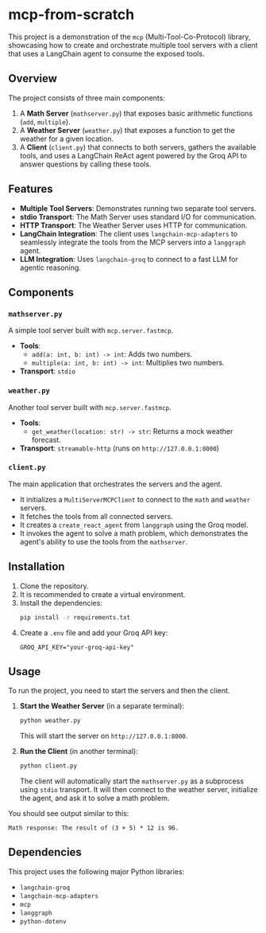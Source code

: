 # mcp-from-scratch

This project is a demonstration of the `mcp` (Multi-Tool-Co-Protocol) library, showcasing how to create and orchestrate multiple tool servers with a client that uses a LangChain agent to consume the exposed tools.

## Overview

The project consists of three main components:

1.  A **Math Server** (`mathserver.py`) that exposes basic arithmetic functions (`add`, `multiple`).
2.  A **Weather Server** (`weather.py`) that exposes a function to get the weather for a given location.
3.  A **Client** (`client.py`) that connects to both servers, gathers the available tools, and uses a LangChain ReAct agent powered by the Groq API to answer questions by calling these tools.

## Features

*   **Multiple Tool Servers**: Demonstrates running two separate tool servers.
*   **stdio Transport**: The Math Server uses standard I/O for communication.
*   **HTTP Transport**: The Weather Server uses HTTP for communication.
*   **LangChain Integration**: The client uses `langchain-mcp-adapters` to seamlessly integrate the tools from the MCP servers into a `langgraph` agent.
*   **LLM Integration**: Uses `langchain-groq` to connect to a fast LLM for agentic reasoning.

## Components

### `mathserver.py`

A simple tool server built with `mcp.server.fastmcp`.

*   **Tools**:
    *   `add(a: int, b: int) -> int`: Adds two numbers.
    *   `multiple(a: int, b: int) -> int`: Multiplies two numbers.
*   **Transport**: `stdio`

### `weather.py`

Another tool server built with `mcp.server.fastmcp`.

*   **Tools**:
    *   `get_weather(location: str) -> str`: Returns a mock weather forecast.
*   **Transport**: `streamable-http` (runs on `http://127.0.0.1:8000`)

### `client.py`

The main application that orchestrates the servers and the agent.

*   It initializes a `MultiServerMCPClient` to connect to the `math` and `weather` servers.
*   It fetches the tools from all connected servers.
*   It creates a `create_react_agent` from `langgraph` using the Groq model.
*   It invokes the agent to solve a math problem, which demonstrates the agent's ability to use the tools from the `mathserver`.

## Installation

1.  Clone the repository.
2.  It is recommended to create a virtual environment.
3.  Install the dependencies:
    ```bash
    pip install -r requirements.txt
    ```
4.  Create a `.env` file and add your Groq API key:
    ```
    GROQ_API_KEY="your-groq-api-key"
    ```

## Usage

To run the project, you need to start the servers and then the client.

1.  **Start the Weather Server** (in a separate terminal):
    ```bash
    python weather.py
    ```
    This will start the server on `http://127.0.0.1:8000`.

2.  **Run the Client** (in another terminal):
    ```bash
    python client.py
    ```
    The client will automatically start the `mathserver.py` as a subprocess using `stdio` transport. It will then connect to the weather server, initialize the agent, and ask it to solve a math problem.

You should see output similar to this:

```
Math response: The result of (3 + 5) * 12 is 96.
```

## Dependencies

This project uses the following major Python libraries:

*   `langchain-groq`
*   `langchain-mcp-adapters`
*   `mcp`
*   `langgraph`
*   `python-dotenv`